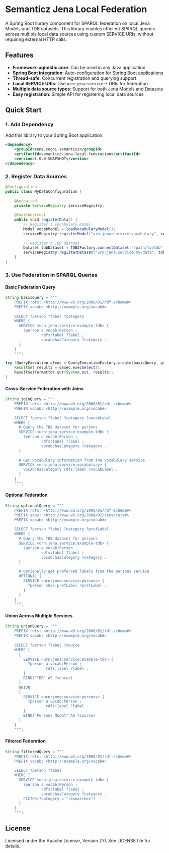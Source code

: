 # Semanticz Jena Local Federation

A Spring Boot library component for SPARQL federation on local Jena Models and TDB datasets. This library enables efficient SPARQL queries across multiple local data sources using custom SERVICE URIs, without requiring external HTTP calls.

## Features

- **Framework-agnostic core**: Can be used in any Java application
- **Spring Boot integration**: Auto-configuration for Spring Boot applications
- **Thread-safe**: Concurrent registration and querying support
- **Local SERVICE URIs**: Use `urn:jena:service:*` URIs for federation
- **Multiple data source types**: Support for both Jena Models and Datasets
- **Easy registration**: Simple API for registering local data sources

## Quick Start

### 1. Add Dependency

Add this library to your Spring Boot application:

```xml
<dependency>
    <groupId>zone.cogni.semanticz</groupId>
    <artifactId>semanticz-jena-local-federation</artifactId>
    <version>1.0.0-SNAPSHOT</version>
</dependency>
```

### 2. Register Data Sources

```java
@Configuration
public class MyDataConfiguration {
    
    @Autowired
    private ServiceRegistry serviceRegistry;
    
    @PostConstruct
    public void registerData() {
        // Register a vocabulary model
        Model vocabModel = loadVocabularyModel();
        serviceRegistry.registerModel("urn:jena:service:vocabulary", vocabModel);
        
        // Register a TDB dataset
        Dataset tdbDataset = TDB2Factory.connectDataset("/path/to/tdb");
        serviceRegistry.registerDataset("urn:jena:service:my-data", tdbDataset);
    }
}
```

### 3. Use Federation in SPARQL Queries

#### Basic Federation Query
```java
String basicQuery = """
    PREFIX rdfs: <http://www.w3.org/2000/01/rdf-schema#>
    PREFIX vocab: <http://example.org/vocab#>
    
    SELECT ?person ?label ?category
    WHERE {
      SERVICE <urn:jena:service:example-tdb> {
        ?person a vocab:Person ;
                rdfs:label ?label ;
                vocab:hasCategory ?category .
      }
    }
    """;

try (QueryExecution qExec = QueryExecutionFactory.create(basicQuery, primaryModel)) {
    ResultSet results = qExec.execSelect();
    ResultSetFormatter.out(System.out, results);
}
```

#### Cross-Service Federation with Joins
```java
String joinQuery = """
    PREFIX rdfs: <http://www.w3.org/2000/01/rdf-schema#>
    PREFIX vocab: <http://example.org/vocab#>
    
    SELECT ?person ?label ?category ?vocabLabel
    WHERE {
      # Query the TDB dataset for persons
      SERVICE <urn:jena:service:example-tdb> {
        ?person a vocab:Person ;
                rdfs:label ?label ;
                vocab:hasCategory ?category .
      }
      
      # Get vocabulary information from the vocabulary service
      SERVICE <urn:jena:service:vocabulary> {
        vocab:hasCategory rdfs:label ?vocabLabel .
      }
    }
    """;
```

#### Optional Federation
```java
String optionalQuery = """
    PREFIX rdfs: <http://www.w3.org/2000/01/rdf-schema#>
    PREFIX skos: <http://www.w3.org/2004/02/skos/core#>
    PREFIX vocab: <http://example.org/vocab#>
    
    SELECT ?person ?label ?category ?prefLabel
    WHERE {
      # Query the TDB dataset for persons
      SERVICE <urn:jena:service:example-tdb> {
        ?person a vocab:Person ;
                rdfs:label ?label ;
                vocab:hasCategory ?category .
      }
      
      # Optionally get preferred labels from the persons service
      OPTIONAL {
        SERVICE <urn:jena:service:persons> {
          ?person skos:prefLabel ?prefLabel .
        }
      }
    }
    """;
```

#### Union Across Multiple Services
```java
String unionQuery = """
    PREFIX rdfs: <http://www.w3.org/2000/01/rdf-schema#>
    PREFIX vocab: <http://example.org/vocab#>
    
    SELECT ?person ?label ?source
    WHERE {
      {
        SERVICE <urn:jena:service:example-tdb> {
          ?person a vocab:Person ;
                  rdfs:label ?label .
        }
        BIND("TDB" AS ?source)
      }
      UNION
      {
        SERVICE <urn:jena:service:persons> {
          ?person a vocab:Person ;
                  rdfs:label ?label .
        }
        BIND("Persons Model" AS ?source)
      }
    }
    """;
```

#### Filtered Federation
```java
String filteredQuery = """
    PREFIX rdfs: <http://www.w3.org/2000/01/rdf-schema#>
    PREFIX vocab: <http://example.org/vocab#>
    
    SELECT ?person ?label
    WHERE {
      SERVICE <urn:jena:service:example-tdb> {
        ?person a vocab:Person ;
                rdfs:label ?label ;
                vocab:hasCategory ?category .
        FILTER(?category = "researcher")
      }
    }
    """;
```

## License

Licensed under the Apache License, Version 2.0. See LICENSE file for details.